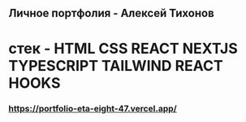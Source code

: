## Личноe портфолия - Алексей Тихонов  
# стек - HTML CSS REACT NEXTJS TYPESCRIPT TAILWIND REACT HOOKS  


### https://portfolio-eta-eight-47.vercel.app/